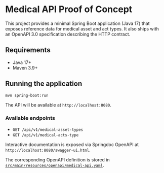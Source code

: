 # Medical API Proof of Concept

This project provides a minimal Spring Boot application (Java 17) that exposes
reference data for medical asset and act types. It also ships with an OpenAPI
3.0 specification describing the HTTP contract.

## Requirements

- Java 17+
- Maven 3.9+

## Running the application

```bash
mvn spring-boot:run
```

The API will be available at `http://localhost:8080`.

### Available endpoints

- `GET /api/v1/medical-asset-types`
- `GET /api/v1/medical-acts-type`

Interactive documentation is exposed via Springdoc OpenAPI at
`http://localhost:8080/swagger-ui.html`.

The corresponding OpenAPI definition is stored in
[`src/main/resources/openapi/medical-api.yaml`](src/main/resources/openapi/medical-api.yaml).
